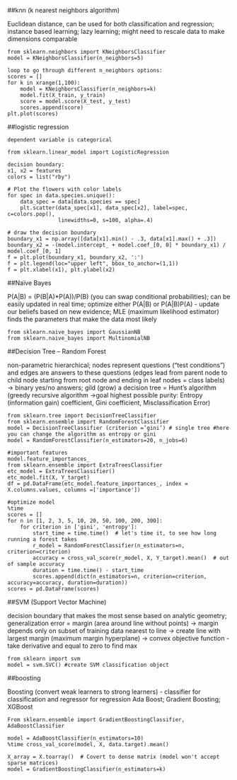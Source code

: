 ##knn (k nearest neighbors algorithm)

Euclidean distance, can be used for both classification and regression; instance based learning; lazy learning; might need to rescale data to make dimensions comparable

    from sklearn.neighbors import KNeighborsClassifier 
    model = KNeighborsClassifier(n_neighbors=5)

    loop to go through different n_neighbors options:
    scores = []
    for k in xrange(1,100):
        model = KNeighborsClassifier(n_neighbors=k)
        model.fit(X_train, y_train)
        score = model.score(X_test, y_test)
        scores.append(score)
    plt.plot(scores)

##logistic regression

    dependent variable is categorical

    from sklearn.linear_model import LogisticRegression

    decision boundary:
    x1, x2 = features
    colors = list("rby")

    # Plot the flowers with color labels
    for spec in data.species.unique():
        data_spec = data[data.species == spec]
        plt.scatter(data_spec[x1], data_spec[x2], label=spec, c=colors.pop(),
                    linewidths=0, s=100, alpha=.4)

    # draw the decision boundary
    boundary_x1 = np.array([data[x1].min() - .3, data[x1].max() + .3])
    boundary_x2 = -(model.intercept_ + model.coef_[0, 0] * boundary_x1) / model.coef_[0, 1]
    f = plt.plot(boundary_x1, boundary_x2, ':')
    f = plt.legend(loc="upper left", bbox_to_anchor=(1,1))
    f = plt.xlabel(x1), plt.ylabel(x2)
    
##Naïve Bayes

P(A|B) = (P(B|A)*P(A))/P(B)  (you can swap conditional probabilities); can be easily updated in real time; optimize either P(A|B) or P(A|B)P(A) - update our beliefs based on new evidence; MLE (maximum likelihood estimator) finds the parameters that make the data most likely 

    from sklearn.naive_bayes import GaussianNB
    from sklearn.naive_bayes import MultinomialNB

##Decision Tree – Random Forest

non-parametric hierarchical; nodes represent questions (“test conditions”) and edges are answers to these questions (edges lead from parent node to child node starting from root node and ending in leaf nodes = class labels) → binary yes/no answers; gild (grow) a decision tree = Hunt’s algorithm (greedy recursive algorithm →goal highest possible purity: Entropy (information gain) coefficient, Gini coefficient, Misclassification Error)

    from sklearn.tree import DecisionTreeClassifier
    from sklearn.ensemble import RandomForestClassifier
    model = DecisionTreeClassifier (criterion =’gini’) # single tree #here you can change the algorithm as entropy or gini
    model = RandomForestClassifier(n_estimators=20, n_jobs=6) 

    #important features
    model.feature_importances_ 
    from sklearn.ensemble import ExtraTreesClassifier
    etc_model = ExtraTreesClassifier()
    etc_model.fit(X, Y_target)
    df = pd.DataFrame(etc_model.feature_importances_, index = X.columns.values, columns =['importance'])

    #optimize model
    %time
    scores = []
    for n in [1, 2, 3, 5, 10, 20, 50, 100, 200, 300]:
        for criterion in ['gini', 'entropy']:
            start_time = time.time()  # let's time it, to see how long running a forest takes
            r_model = RandomForestClassifier(n_estimators=n, criterion=criterion)
            accuracy = cross_val_score(r_model, X, Y_target).mean()  # out of sample accuracy
            duration = time.time() - start_time
            scores.append(dict(n_estimators=n, criterion=criterion, accuracy=accuracy, duration=duration))
    scores = pd.DataFrame(scores)

##SVM (Support Vector Machine)

decision boundary that makes the most sense based on analytic geometry; generalization error = margin (area around line without points) → margin depends only on subset of training data nearest to line → create line with largest margin (maximum margin hyperplane) → convex objective function - take derivative and equal to zero to find max

    from sklearn import svm
    model = svm.SVC() #create SVM classification object
    
##boosting

Boosting (convert weak learners to strong learners) - classifier for classification and regressor for regression
Ada Boost; Gradient Boosting; XGBoost

    From sklearn.ensemble import GradientBoostingClassifier, AdaBoostClassifier

    model = AdaBoostClassifier(n_estimators=10)
    %time cross_val_score(model, X, data.target).mean()

    X_array = X.toarray()  # Covert to dense matrix (model won't accept sparse matrices)
    model = GradientBoostingClassifier(n_estimators=k)

